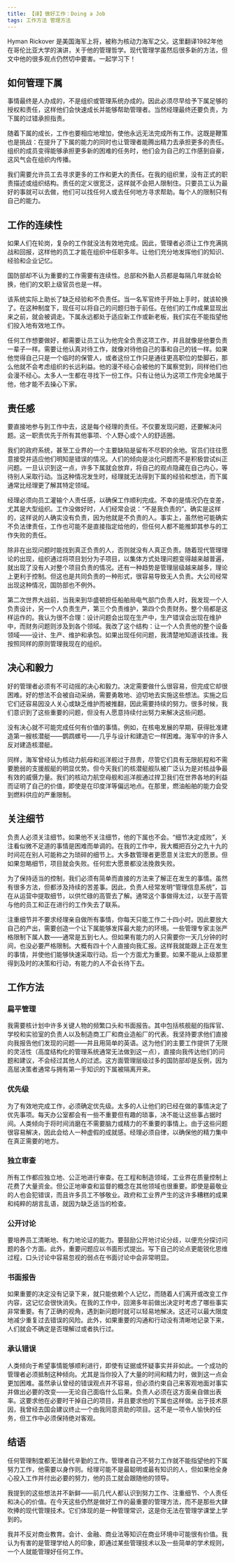 ```yaml
---
title: 【译】做好工作：Doing a Job
tags: 工作方法 管理方法
---
```


Hyman Rickover 是美国海军上将，被称为核动力海军之父。这里翻译1982年他在哥伦比亚大学的演讲，关于他的管理哲学。现代管理学虽然后很多新的方法，但文中他的很多观点仍然切中要害。一起学习下！

## 如何管理下属

事情最终是人办成的，不是组织或管理系统办成的。因此必须尽早给予下属足够的授权和责任，这样他们会快速成长并能够帮助管理者。当然经理最终还要负责，为下属的过错承担指责。

随着下属的成长，工作也要相应地增加，使他永远无法完成所有工作。这既是鞭策也是挑战：在提升了下属的能力的同时也让管理者能腾出精力去承担更多的责任。组织的成员变得能够承担更多新的困难的任务时，他们会为自己的工作感到自豪，这风气会在组织内传播。

我们需要允许员工去寻求更多的工作和更大的责任。在我的组织里，没有正式的职责描述或组织结构。责任的定义很宽泛，这样就不会把人限制住。只要员工认为最好的事就可以去做，他们可以找任何人或去任何地方寻求帮助。每个人的限制只有自己的能力。

<!--more-->

## 工作的连续性

如果人们在轮岗，复杂的工作就没法有效地完成。因此，管理者必须让工作充满挑战和回报，这样他的员工才能在组织中任职多年。让他们充分地发挥他们的知识、经验和企业记忆。

国防部却不认为重要的工作需要有连续性。总部和外勤人员都是每隔几年就会轮换，他们的文职上级官员也是一样。

该系统实际上助长了缺乏经验和不负责任。当一名军官终于开始上手时，就该轮换了。在这种制度下，现任可以将自己的问题归咎于前任。在他们的工作成果显现出来之前，就会被调走。下属永远都处于适应新工作或新老板，我们实在不能指望他们投入地有效地工作。

任何工作想要做好，都需要让员工认为他完全负责这项工作，并且就像是他要负责一辈子一样。需要让他认真对待工作，就像对待他自己的事和自己的钱一样。如果他觉得自己只是一个临时的保管人，或者这份工作只是通往更高职位的垫脚石，那么他就不会考虑组织的长远利益。他的漫不经心会被他的下属察觉到，同样他们也会漫不经心。太多人一生都在寻找下一份工作。只有让他认为这项工作完全地属于他，他才能不去操心下家。

## 责任感

要直接地参与到工作中去，这是每个经理的责任。不仅要发现问题，还要解决问题。这一职责优先于所有其他事项、个人野心或个人的舒适圈。

我们的政府系统，甚至工业界的一个主要缺陷是留有不尽职的余地。官员们往往愿意接受并适应他们明知是错误的情况。人们的倾向是淡化问题而不是积极尝试纠正问题。一旦认识到这一点，许多下属就会放弃，将自己的观点隐藏在自己内心，等待别人采取行动。当这种情况发生时，经理就无法得到下属的经验和想法，而下属通常比经理更了解其特定领域。

经理必须向员工灌输个人责任感，以确保工作顺利完成。不幸的是情况仍在变差，尤其是大型组织。工作没做好时，人们经常会说：“不是我负责的”。确实是这样的，这样说的人确实没有负责，因为他就是不负责的人。事实上，虽然他可能确实不负法律责任，工作也可能不是直接指定给他的，但任何人都不能推卸其参与的工作失败的责任。

除非在出现问题时能找到真正负责的人，否则就没有人真正负责。随着现代管理理论的出现，组织通过将项目划分为子项目，以集体方式处理问题变得越来越普遍，就出现了没有人对整个项目负责的情况。还有一种趋势是管理层级越来越多，理论上更利于控制。但这也是共同负责的一种形式，很容易导致无人负责。大公司经常出现这种情况，国防部也不例外。

第二次世界大战前，当我来到华盛顿担任船舶局电气部门负责人时，我发现一个人负责设计，另一个人负责生产，第三个负责维护，第四个负责财务。整个局都是这样运作的。我认为很不合理：设计问题会出现在生产中，生产错误会出现在维护中，而财务问题则涉及到各个领域。我改了这个结构：让一个人负责他的整个设备领域——设计、生产、维护和承包。如果出现任何问题，我清楚地知道该找谁。我按照同样的原则管理我现在的组织。

## 决心和毅力

好的管理者必须有不可动摇的决心和毅力。决定需要做什么很容易，但完成它却很困难。好的想法不会被自动采纳，需要勇敢地、迫切地去实施这些想法。实施之后它们还容易因没人关心或缺乏维护而被推翻，因此需要持续的努力。很多时候，我们意识到了这些重要的问题，但没有人愿意持续付出努力来解决这些问题。

没有决心就不可能完成任何有价值的事情。例如，在核电发展的早期，获得批准建造第一艘核潜艇——鹦鹉螺号——几乎与设计和建造它一样困难。海军中的许多人反对建造核潜艇。

同样，海军曾经认为核动力航母和巡洋舰过于昂贵，尽管它们具有无限航程和不需要脆弱的支援舰艇的明显优势。但今天我们的核潜艇舰队被广泛认为是对核战争最有效的威慑力量。我们的核动力航空母舰和巡洋舰通过捍卫我们在世界各地的利益而证明了自己的价值，即使是在印度洋等偏远地点。在那里，燃油船舶的能力会受到燃料供应的严重限制。

## 关注细节

负责人必须关注细节。如果他不关注细节，他的下属也不会。“细节决定成败”，关注看似微不足道的事情是困难而单调的。在我的工作中，我大概把百分之九十九的时间花在别人可能称之为琐碎的细节上。大多数管理者更愿意关注宏大的愿景。但如果忽略细节，项目就会失败。任何宏大愿景都没法挽救失败。

为了保持适当的控制，我们必须有简单而直接的方法来了解正在发生的事情。虽然有很多方法，但都涉及持续的苦差事。因此，负责人经常发明“管理信息系统”，旨在从运营中提取细节，以供忙碌的高管去了解。通常这个事做得太过，以至于高管与他的员工和正在进行的工作失去了联系。

注重细节并不要求经理亲自做所有事情，你每天只能工作二十四小时。因此要放大自己的产出，需要创造一个让下属能够发挥最大能力的环境。一些管理专家主张严格限制下属人数——通常是五到七人。但如果有能力的人只需要你一天几分钟的时间，也没必要严格限制。大概有四十个人直接向我汇报。这样我就能跟上正在发生的事情，并使他们能够快速采取行动。后一个方面尤为重要。如果不能从上级那里得到及时的决策和行动，有能力的人不会长待下去。

## 工作方法

### 扁平管理
我需要核计划中许多关键人物的频繁口头和书面报告。其中包括核舰艇的指挥官、学校和实验室的负责人以及制造商工厂和商业造船厂的代表。我坚持要求他们直接向我报告他们发现的问题——并且用简单的英语。这为他们的主要工作提供了无限的灵活性（高度结构化的管理系统通常无法做到这一点），直接向我传达他们的问题和建议，不会经过其他人的过滤。这方面管理层级过多的国防部却是反例，因为高层决策者通常与拥有第一手知识的下属被隔离开来。

### 优先级
为了有效地完成工作，必须确定优先级。太多的人让他们的已经在做的事情决定了优先事项。每天办公室都会有一些不重要但有趣的琐事，决不能让这些事占据时间。人类倾向于将时间消磨在不需要脑力或精力的不重要的事情上。由于这些问题很容易解决，因此会给人一种虚假的成就感。经理必须自律，以确保他的精力集中在真正需要的地方。

### 独立审查
所有工作都应独立地、公正地进行审查。在工程和制造领域，工业界在质量控制上花费了大量资金。但公正地审查和监督的概念在其他领域也很重要。即使是最敬业的人也会犯错误，而且许多员工不够敬业。政府和工业界产生的这许多糟糕的成果和纯粹的胡言乱语，就因为缺乏适当的检查。

### 公开讨论
要培养员工清晰地、有力地论证的能力。要鼓励公开地讨论分歧，以便充分探讨问题的各个方面。此外，重要问题应以书面形式提出。写下自己的论点更能锐化思维过程，口头讨论中容易忽视的弱点在书面讨论中会非常明显。

### 书面报告
如果重要的决定没有记录下来，就只能依赖个人记忆，而随着人们离开或改变工作内容，这记忆会很快消失。在我的工作中，回溯多年前做出决定时考虑了哪些事实非常重要。有了正确的视角，遇到新问题时就可以轻易地解决。这还可以最大限度地减少重复过去错误的风险。此外，如果重要的沟通和行动没有清晰地记录下来，人们就会不确定是否理解过或者执行过。

### 承认错误
人类倾向于希望事情能够顺利进行，即使有证据或怀疑事实并非如此。一个成功的管理者必须抵制这种倾向。尤其是当你投入了大量的时间和精力时，做到这一点会更加困难。虽然承认曾经的错误观点并不容易，但必须约束自己来客观地面对事实并做出必要的改变——无论自己面临什么后果。负责人必须在这方面亲自做出表率。这要求他在必要时干掉自己的项目，并且要求他的下属也这样做。出于技术原因，我曾经去国会建议终止一个由我同意资助的项目。这不是一项令人愉快的任务，但工作中必须保持绝对客观。

## 结语
任何管理制度都无法替代辛勤的工作。管理者自己不努力工作就不能指望他的下属努力工作，他需要以身作则。经理可能不是最聪明或最有知识的人，但如果他全身心投入工作并付出必要的努力，他的员工就会跟随他的领导。

我提到的这些想法并不新鲜——前几代人都认识到努力工作、注重细节、个人责任和决心的价值。在今天这些仍然是做好工作的最重要的管理方法，而不是那些大肆吹捧的现代管理技术。它们体现的是一种管理常识，这是你无法在管理学课堂上学到的。

我并不反对商业教育。会计、金融、商业法等知识在商业环境中可能很有价值。我认为有害的是管理学给人的印象，即通过某些管理技术以及一些简单的学术规则，一个人就能管理好任何工作。
